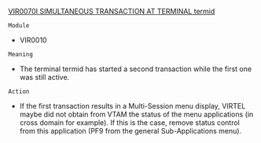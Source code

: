 [VIR0070I SIMULTANEOUS TRANSACTION AT TERMINAL termid](https://virtel.readthedocs.io/en/latest/manuals/virtel/Virtel459MG/messages.html?highlight=VIR0070I#VIR0070I)

`Module`
- 	VIR0010

`Meaning`
- The terminal termid has started a second transaction while the first one was still active.

`Action`
- If the first transaction results in a Multi-Session menu display, VIRTEL maybe did not obtain from VTAM the status of the menu applications (in cross domain for example). If this is the case, remove status control from this application (PF9 from the general Sub-Applications menu).
